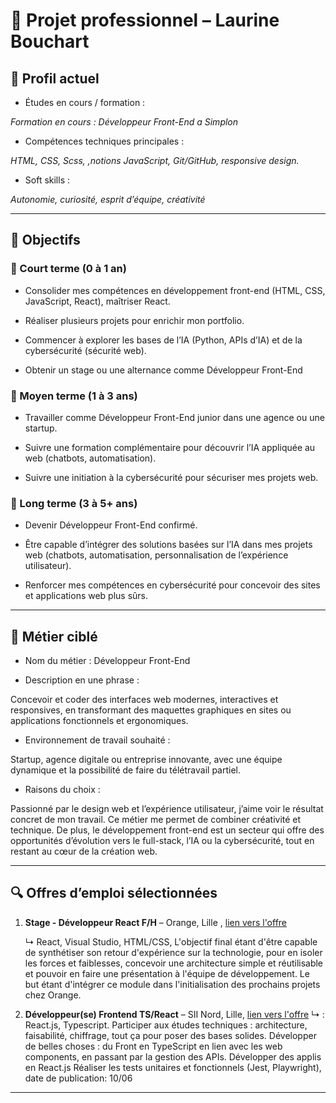 # 💼 Projet professionnel – Laurine Bouchart


## 👤 Profil actuel
- Études en cours / formation :


*Formation en cours : Développeur Front-End a Simplon*
- Compétences techniques principales :


*HTML, CSS, Scss, ,notions JavaScript, Git/GitHub, responsive design.*
- Soft skills :


*Autonomie, curiosité, esprit d’équipe, créativité*


---


## 🎯 Objectifs


### 🔹 Court terme (0 à 1 an)
- Consolider mes compétences en développement front-end (HTML, CSS, JavaScript, React), maîtriser React.


- Réaliser plusieurs projets pour enrichir mon portfolio.


- Commencer à explorer les bases de l’IA (Python, APIs d’IA) et de la cybersécurité (sécurité web).


- Obtenir un stage ou une alternance comme Développeur Front-End


### 🔹 Moyen terme (1 à 3 ans)
- Travailler comme Développeur Front-End junior dans une agence ou une startup.


- Suivre une formation complémentaire pour découvrir l’IA appliquée au web (chatbots, automatisation).


- Suivre une initiation à la cybersécurité pour sécuriser mes projets web.




### 🔹 Long terme (3 à 5+ ans)
- Devenir Développeur Front-End confirmé.


- Être capable d’intégrer des solutions basées sur l’IA dans mes projets web (chatbots, automatisation, personnalisation de l’expérience utilisateur).


- Renforcer mes compétences en cybersécurité pour concevoir des sites et applications web plus sûrs.






---


## 💼 Métier ciblé
- Nom du métier : Développeur Front-End


- Description en une phrase :


Concevoir et coder des interfaces web modernes, interactives et responsives, en transformant des maquettes graphiques en sites ou applications fonctionnels et ergonomiques.


- Environnement de travail souhaité :


Startup, agence digitale ou entreprise innovante, avec une équipe dynamique et la possibilité de faire du télétravail partiel.


- Raisons du choix :


Passionné par le design web et l’expérience utilisateur, j’aime voir le résultat concret de mon travail. Ce métier me permet de combiner créativité et technique. De plus, le développement front-end est un secteur qui offre des opportunités d’évolution vers le full-stack, l’IA ou la cybersécurité, tout en restant au cœur de la création web.


---


## 🔍 Offres d’emploi sélectionnées
1. **Stage - Développeur React F/H** – Orange, Lille , [lien vers l'offre  ](https://www.wizbii.com/company/orange/job/stage-developpeur-react-f-h?utm_source=chatgpt.com)
 
   ↳ React, Visual Studio, HTML/CSS,
    L'objectif final étant d'être capable de synthétiser son retour d'expérience sur la technologie, pour en isoler les forces et faiblesses, concevoir une architecture simple et réutilisable et pouvoir en faire une présentation à l'équipe de développement. Le but étant d'intégrer ce module dans l'initialisation des prochains projets chez Orange.



4. **Développeur(se) Frontend TS/React** – SII Nord, Lille, [lien vers l'offre](https://www.welcometothejungle.com/fr/companies/sii/jobs/developpeur-se-frontend-ts-react-lille_lille?utm_source=chatgpt.com)
   ↳ : React.js, Typescript.
   Participer aux études techniques : architecture, faisabilité, chiffrage, tout ça pour poser des bases solides.
Développer de belles choses : du Front en TypeScript en lien avec les web components, en passant par la gestion des APIs. 
Développer des applis en React.js
Réaliser les tests unitaires et fonctionnels (Jest, Playwright),
date de publication: 10/06


---


